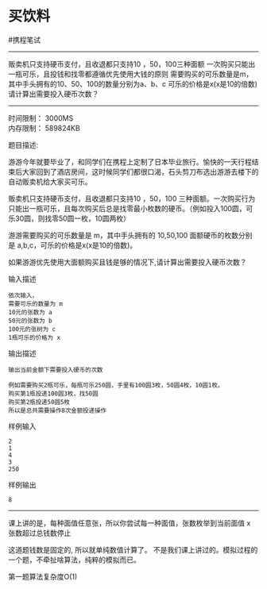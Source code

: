 # 买饮料

#携程笔试  


---
贩卖机只支持硬币支付，且收退都只支持10 ，50，100三种面额 一次购买只能出一瓶可乐，且投钱和找零都遵循优先使用大钱的原则 需要购买的可乐数量是m， 其中手头拥有的10、50、100的数量分别为a、b、c 可乐的价格是x(x是10的倍数) 请计算出需要投入硬币次数？

---

时间限制： 3000MS  
内存限制： 589824KB  

题目描述:

游游今年就要毕业了，和同学们在携程上定制了日本毕业旅行。愉快的一天行程结束后大家回到了酒店房间，这时候同学们都很口渴，石头剪刀布选出游游去楼下的自动贩卖机给大家买可乐。

贩卖机只支持硬币支付，且收退都只支持10 ，50，100 三种面额。一次购买行为只能出一瓶可乐，且每次购买后总是找零最小枚数的硬币。（例如投入100圆，可乐30圆，则找零50圆一枚，10圆两枚）

游游需要购买的可乐数量是 m，其中手头拥有的 10,50,100 面额硬币的枚数分别是 a,b,c，可乐的价格是x(x是10的倍数)。

如果游游优先使用大面额购买且钱是够的情况下,请计算出需要投入硬币次数？



输入描述
```text
依次输入，
需要可乐的数量为 m
10元的张数为 a
50元的张数为 b
100元的张树为 c
1瓶可乐的价格为 x
```

输出描述
```text
输出当前金额下需要投入硬币的次数

例如需要购买2瓶可乐，每瓶可乐250圆，手里有100圆3枚，50圆4枚，10圆1枚。
购买第1瓶投递100圆3枚，找50圆
购买第2瓶投递50圆5枚
所以是总共需要操作8次金额投递操作
```

样例输入
```text
2
1
4
3
250
```

样例输出
```text
8
```




---


课上讲的是，每种面值任意张，所以你尝试每一种面值，张数枚举到当前面值 x 张数超过总钱数停止

这道题钱数是固定的, 所以就单纯数值计算了。
不是我们课上讲过的。模拟过程的一个题，不牵扯啥算法，纯粹的模拟而已。

第一题算法复杂度O(1)
